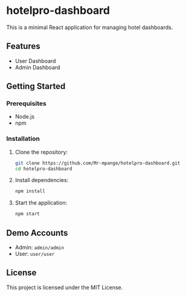 # hotelpro-dashboard

This is a minimal React application for managing hotel dashboards.

## Features
- User Dashboard
- Admin Dashboard

## Getting Started

### Prerequisites
- Node.js
- npm

### Installation
1. Clone the repository:
   ```bash
   git clone https://github.com/Mr-mpange/hotelpro-dashboard.git
   cd hotelpro-dashboard
   ```
2. Install dependencies:
   ```bash
   npm install
   ```
3. Start the application:
   ```bash
   npm start
   ```

## Demo Accounts
- Admin: `admin/admin`
- User: `user/user`

## License
This project is licensed under the MIT License.